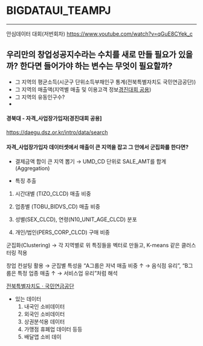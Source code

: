 # BIGDATAUI_TEAMPJ
---
안심데이터 대회(저번회차)
https://www.youtube.com/watch?v=qGuE8CYek_c

## 우리만의 창업성공지수라는 수치를 새로 만들 필요가 있을까? 한다면 들어가야 하는 변수는 무엇이 필요할까?
- 그 지역의 평균소득(시군구 단위소득부채인구 통계(전북특별자치도 국민연금공단))
- 그 지역의 매출액(지역별 매출 및 이용고객 정보[경진대회 공용](경북대))
- 그 지역의 유동인구수?
- 

#### 경북대 - 자격_사업장가입자[경진대회 공용]
https://daegu.dsz.or.kr/intro/data/search

#### 자격_사업장가입자 데이터셋에서 매출이 큰 지역을 잡고 그 안에서 군집화를 한다면?

- 결제금액 합이 큰 지역 뽑기
→ UMD_CD 단위로 SALE_AMT를 합계(Aggregation)

- 특징 추출

1. 시간대별 (TIZO_CLCD) 매출 비중

2. 업종별 (TOBU_BIDVS_CD) 매출 비중

3. 성별(SEX_CLCD), 연령(N10_UNIT_AGE_CLCD) 분포

4. 개인/법인(PERS_CORP_CLCD) 구매 비중

군집화(Clustering)
→ 각 지역별로 위 특징들을 벡터로 만들고, K-means 같은 클러스터링 적용

창업 컨설팅 활용
→ 군집별 특성을 “A그룹은 저녁 매출 비중 ↑ → 음식점 유리”, “B그룹은 특정 업종 매출 ↑ → 서비스업 유리”처럼 해석





[전북특별자치도 ‧ 국민연금공단](https://data.nps.or.kr/service/svc/data/search.do?page=1&keyword=G007)
- 있는 데이터
  1. 내국인 소비데이터
  2. 외국인 소비데이터
  3. 상권분석용 데이터
  4. 가맹점 휴폐업 데이터 등등
  5. 배달앱 소비 데이
